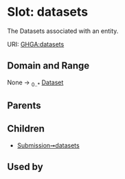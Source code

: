 
# Slot: datasets


The Datasets associated with an entity.

URI: [GHGA:datasets](https://w3id.org/GHGA/datasets)


## Domain and Range

None &#8594;  <sub>0..\*</sub> [Dataset](Dataset.md)

## Parents


## Children

 *  [Submission➞datasets](Submission_datasets.md)

## Used by

